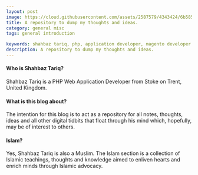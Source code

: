 ```yaml
---
layout: post
image: https://cloud.githubusercontent.com/assets/2587579/4343424/6b585588-4056-11e4-8b3b-eb6dc68981a2.jpg
title: A repository to dump my thoughts and ideas.
category: general misc
tags: general introduction

keywords: shahbaz tariq, php, application developer, magento developer
description: A repository to dump my thoughts and ideas.
---
```


#### Who is Shahbaz Tariq?
Shahbaz Tariq is a PHP Web Application Developer from Stoke on Trent, United Kingdom.

<!--more-->

#### What is this blog about?
The intention for this blog is to act as a repository for all notes, thoughts, ideas and all other digital tidbits that float through his mind which, hopefully, may be of interest to others.

#### Islam?
Yes, Shahbaz Tariq is also a Muslim. The Islam section is a collection of Islamic teachings, thoughts and knowledge aimed to enliven hearts and enrich minds through Islamic advocacy.
